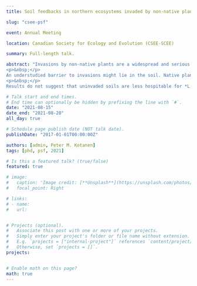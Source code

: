 ```yaml
---
title: Soil feedbacks in northern ecosystems invaded by non-native plants

slug: "csee-psf"

event: Annual Meeting

location: Canadian Society for Ecology and Evolution (CSEE-SCEE)

summary: Full-length talk.

abstract: "Invasions by non-native plants are a widespread and serious problem throughout temperate regions, but boreal and tundra ecosystems are relatively less invaded. Northern range limits of invaders may be set by environmental or biotic barriers, resulting in poorer plant performance, but these barriers are not well understood. Churchill, Manitoba (58.8°) represents a unique site for northern invasion research, where over a hundred non-native plants have been recorded. Although many have persisted for decades in human-disturbed areas, almost none have spread into nearby boreal forests and tundra ecosystems. Reasons these non-natives have failed to spread remain unclear.
<p>&nbsp;</p>
An understudied barrier to invasions might lie in the soil. Native plants may be cultivating a soil community that inhibits non-native plants, limiting their potential spread out of human-disturbed areas. To investigate this, we collected soil from sites around Churchill invaded by the non-native *Linaria vulgaris*, and from uninvaded control sites. We then planted *L. vulgaris* in soil inoculated with live or sterilized field-collected soil. Serial soil inoculations were performed for a second and third generation, and plant growth, survival, and biomass were compared between soil treatments and generations.
<p>&nbsp;</p>
Results do not suggest that uninvaded soils are less hospitable for *L. vulgaris*. Average plant biomass and mortality did not differ between soil treatments, though biomass was reduced in subsequent generations of live soil, while mortality increased. This suggests that **non-native plants do not modify soil microbiota or nutrient content to their own benefit**, and natives do not cultivate soil that is inhibitory to invaders."

# Talk start and end times.
# End time can optionally be hidden by prefixing the line with `#`.
date: "2021-08-15"
date_end: "2021-08-20"
all_day: true

# Schedule page publish date (NOT talk date).
publishDate: "2017-01-01T00:00:00Z"

authors: [admin, Peter M. Kotanen]
tags: [phd, psf, 2021]

# Is this a featured talk? (true/false)
featured: true

# image:
#   caption: 'Image credit: [**Unsplash**](https://unsplash.com/photos/bzdhc5b3Bxs)'
#   focal_point: Right

# links:
# - name: 
#   url:


# Projects (optional).
#   Associate this post with one or more of your projects.
#   Simply enter your project's folder or file name without extension.
#   E.g. `projects = ["internal-project"]` references `content/project/deep-learning/index.md`.
#   Otherwise, set `projects = []`.
projects:


# Enable math on this page?
math: true
---
```

